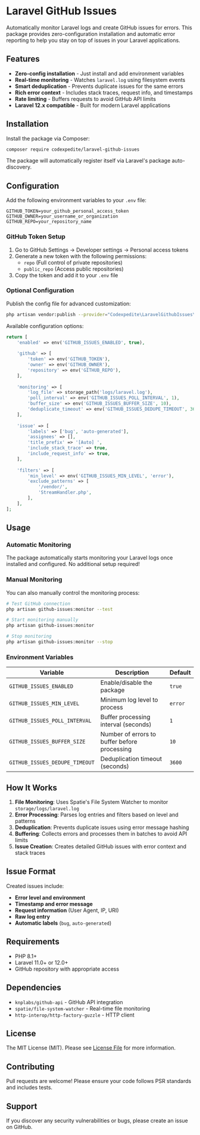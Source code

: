 # Laravel GitHub Issues

Automatically monitor Laravel logs and create GitHub issues for errors. This package provides zero-configuration installation and automatic error reporting to help you stay on top of issues in your Laravel applications.

## Features

- **Zero-config installation** - Just install and add environment variables
- **Real-time monitoring** - Watches `laravel.log` using filesystem events
- **Smart deduplication** - Prevents duplicate issues for the same errors
- **Rich error context** - Includes stack traces, request info, and timestamps
- **Rate limiting** - Buffers requests to avoid GitHub API limits
- **Laravel 12.x compatible** - Built for modern Laravel applications

## Installation

Install the package via Composer:

```bash
composer require codexpedite/laravel-github-issues
```

The package will automatically register itself via Laravel's package auto-discovery.

## Configuration

Add the following environment variables to your `.env` file:

```env
GITHUB_TOKEN=your_github_personal_access_token
GITHUB_OWNER=your_username_or_organization
GITHUB_REPO=your_repository_name
```

### GitHub Token Setup

1. Go to GitHub Settings → Developer settings → Personal access tokens
2. Generate a new token with the following permissions:
   - `repo` (Full control of private repositories)
   - `public_repo` (Access public repositories)
3. Copy the token and add it to your `.env` file

### Optional Configuration

Publish the config file for advanced customization:

```bash
php artisan vendor:publish --provider="Codexpedite\LaravelGithubIssues\GitHubIssuesServiceProvider" --tag="config"
```

Available configuration options:

```php
return [
    'enabled' => env('GITHUB_ISSUES_ENABLED', true),
    
    'github' => [
        'token' => env('GITHUB_TOKEN'),
        'owner' => env('GITHUB_OWNER'),
        'repository' => env('GITHUB_REPO'),
    ],
    
    'monitoring' => [
        'log_file' => storage_path('logs/laravel.log'),
        'poll_interval' => env('GITHUB_ISSUES_POLL_INTERVAL', 1),
        'buffer_size' => env('GITHUB_ISSUES_BUFFER_SIZE', 10),
        'deduplicate_timeout' => env('GITHUB_ISSUES_DEDUPE_TIMEOUT', 3600),
    ],
    
    'issue' => [
        'labels' => ['bug', 'auto-generated'],
        'assignees' => [],
        'title_prefix' => '[Auto] ',
        'include_stack_trace' => true,
        'include_request_info' => true,
    ],
    
    'filters' => [
        'min_level' => env('GITHUB_ISSUES_MIN_LEVEL', 'error'),
        'exclude_patterns' => [
            '/vendor/',
            'StreamHandler.php',
        ],
    ],
];
```

## Usage

### Automatic Monitoring

The package automatically starts monitoring your Laravel logs once installed and configured. No additional setup required!

### Manual Monitoring

You can also manually control the monitoring process:

```bash
# Test GitHub connection
php artisan github-issues:monitor --test

# Start monitoring manually
php artisan github-issues:monitor

# Stop monitoring
php artisan github-issues:monitor --stop
```

### Environment Variables

| Variable | Description | Default |
|----------|-------------|---------|
| `GITHUB_ISSUES_ENABLED` | Enable/disable the package | `true` |
| `GITHUB_ISSUES_MIN_LEVEL` | Minimum log level to process | `error` |
| `GITHUB_ISSUES_POLL_INTERVAL` | Buffer processing interval (seconds) | `1` |
| `GITHUB_ISSUES_BUFFER_SIZE` | Number of errors to buffer before processing | `10` |
| `GITHUB_ISSUES_DEDUPE_TIMEOUT` | Deduplication timeout (seconds) | `3600` |

## How It Works

1. **File Monitoring**: Uses Spatie's File System Watcher to monitor `storage/logs/laravel.log`
2. **Error Processing**: Parses log entries and filters based on level and patterns
3. **Deduplication**: Prevents duplicate issues using error message hashing
4. **Buffering**: Collects errors and processes them in batches to avoid API limits
5. **Issue Creation**: Creates detailed GitHub issues with error context and stack traces

## Issue Format

Created issues include:

- **Error level and environment**
- **Timestamp and error message**
- **Request information** (User Agent, IP, URI)
- **Raw log entry**
- **Automatic labels** (`bug`, `auto-generated`)

## Requirements

- PHP 8.1+
- Laravel 11.0+ or 12.0+
- GitHub repository with appropriate access

## Dependencies

- `knplabs/github-api` - GitHub API integration
- `spatie/file-system-watcher` - Real-time file monitoring
- `http-interop/http-factory-guzzle` - HTTP client

## License

The MIT License (MIT). Please see [License File](LICENSE.md) for more information.

## Contributing

Pull requests are welcome! Please ensure your code follows PSR standards and includes tests.

## Support

If you discover any security vulnerabilities or bugs, please create an issue on GitHub.